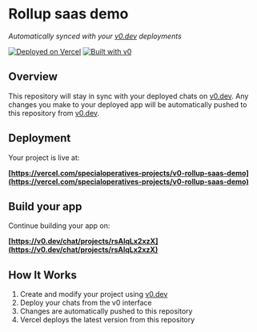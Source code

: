 # Rollup saas demo

*Automatically synced with your [v0.dev](https://v0.dev) deployments*

[![Deployed on Vercel](https://img.shields.io/badge/Deployed%20on-Vercel-black?style=for-the-badge&logo=vercel)](https://vercel.com/specialoperatives-projects/v0-rollup-saas-demo)
[![Built with v0](https://img.shields.io/badge/Built%20with-v0.dev-black?style=for-the-badge)](https://v0.dev/chat/projects/rsAlqLx2xzX)

## Overview

This repository will stay in sync with your deployed chats on [v0.dev](https://v0.dev).
Any changes you make to your deployed app will be automatically pushed to this repository from [v0.dev](https://v0.dev).

## Deployment

Your project is live at:

**[https://vercel.com/specialoperatives-projects/v0-rollup-saas-demo](https://vercel.com/specialoperatives-projects/v0-rollup-saas-demo)**

## Build your app

Continue building your app on:

**[https://v0.dev/chat/projects/rsAlqLx2xzX](https://v0.dev/chat/projects/rsAlqLx2xzX)**

## How It Works

1. Create and modify your project using [v0.dev](https://v0.dev)
2. Deploy your chats from the v0 interface
3. Changes are automatically pushed to this repository
4. Vercel deploys the latest version from this repository
